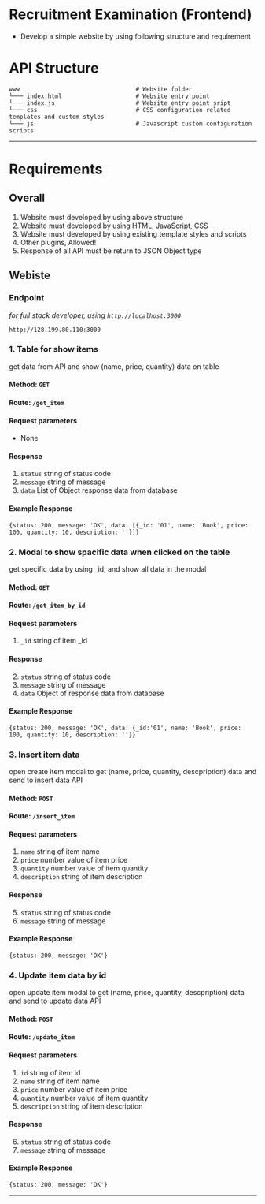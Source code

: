 # Recruitment Examination (Frontend)

- Develop a simple website by using following structure and requirement

# API Structure

    www                                 # Website folder
    └─── index.html                     # Website entry point
    └─── index.js                       # Website entry point sript
    └─── css                            # CSS configuration related templates and custom styles
    └─── js                             # Javascript custom configuration scripts

---

# Requirements

## Overall

1. Website must developed by using above structure
2. Website must developed by using HTML, JavaScript, CSS
3. Website must developed by using existing template styles and scripts
4. Other plugins, Allowed!
5. Response of all API must be return to JSON Object type

## Webiste

### Endpoint

_for full stack developer, using `http://localhost:3000`_

```
http://128.199.80.110:3000
```

### 1. Table for show items

get data from API and show (name, price, quantity) data on table

#### Method: `GET`

#### Route: `/get_item`

#### Request parameters

- None

#### Response

1.  `status` string of status code
2.  `message` string of message
3.  `data` List of Object response data from database

#### Example Response

```
{status: 200, message: 'OK', data: [{_id: '01', name: 'Book', price: 100, quantity: 10, description: ''}]}
```

### 2. Modal to show spacific data when clicked on the table

get specific data by using \_id, and show all data in the modal

#### Method: `GET`

#### Route: `/get_item_by_id`

#### Request parameters

1.  `_id` string of item \_id

#### Response

2.  `status` string of status code
3.  `message` string of message
4.  `data` Object of response data from database

#### Example Response

```
{status: 200, message: 'OK', data: {_id:'01', name: 'Book', price: 100, quantity: 10, description: ''}}
```

### 3. Insert item data

open create item modal to get (name, price, quantity, descpription) data and send to insert data API

#### Method: `POST`

#### Route: `/insert_item`

#### Request parameters

1.  `name` string of item name
2.  `price` number value of item price
3.  `quantity` number value of item quantity
4.  `description` string of item description

#### Response

5.  `status` string of status code
6.  `message` string of message

#### Example Response

```
{status: 200, message: 'OK'}
```

### 4. Update item data by id

open update item modal to get (name, price, quantity, descpription) data and send to update data API

#### Method: `POST`

#### Route: `/update_item`

#### Request parameters

1.  `id` string of item id
2.  `name` string of item name
3.  `price` number value of item price
4.  `quantity` number value of item quantity
5.  `description` string of item description

#### Response

6.  `status` string of status code
7.  `message` string of message

#### Example Response

```
{status: 200, message: 'OK'}
```

---
